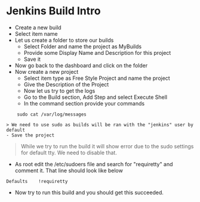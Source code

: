 # Jenkins Build Intro

- Create a new build
- Select item name
- Let us create a folder to store our builds
	- Select Folder and name the project as MyBuilds
	- Provide some Display Name and Description for this project
	- Save it
- Now go back to the dashboard and click on the folder
- Now create a new project
	- Select item type as Free Style Project and name the project
	- Give the Description of the Project
	- Now let us try to get the logs 
	- Go to the Build section, Add Step and select Execute Shell
	- In the command section provide your commands
```
	sudo cat /var/log/messages
```
	> We need to use sudo as builds will be ran with the "jenkins" user by default
	- Save the project

> While we try to run the build it will show error due to the sudo settings for default tty. We need to disable that.


- As root edit the /etc/sudoers file and search for "requiretty" and comment it. That line should look like below
```
Defaults	!requiretty
```

- Now try to run this build and you should get this succeeded.
